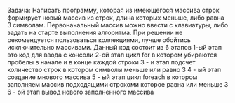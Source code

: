 Задача: Написать программу, которая из имеющегося массива строк формирует новый массив из строк, длина которых меньше,
либо равна 3 символам. Первоначальный массив можно ввести с клавиатуры, либо задать на старте выполнения алгоритма. 
При решении не рекомендуется пользоваться коллекциями, лучше обойтись исключительно массивами.
Данный код состоит из 6 этапов
1-ый этап это код для ввода с консоли
2-ой этап цикл for  в котором убираются пробелы в начале и в конце каждой строки
3 - и этап подсчет количество строк в котором символы меньше или равно 3
4 - ый этап создание мнового массива
5 - ый этап цикл foreach  в котором заполняем массив подходящими строкоми которое равна или меньше 3
6 - ой этап вывод нового заполненного массива 
